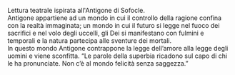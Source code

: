Lettura teatrale ispirata all'Antigone di Sofocle.  
Antigone appartiene ad un mondo in cui il controllo della ragione confina con la realtà immaginata; un mondo in cui il futuro si legge nel fuoco dei sacrifici e nel volo degli uccelli, gli Dei si manifestano con fulmini e temporali e la natura partecipa alle sventure dei mortali.  
In questo mondo Antigone contrappone la legge dell’amore alla legge degli uomini e viene sconfitta. “Le parole della superbia ricadono sul capo di chi le ha pronunciate. Non c’è al mondo felicità senza saggezza.” 